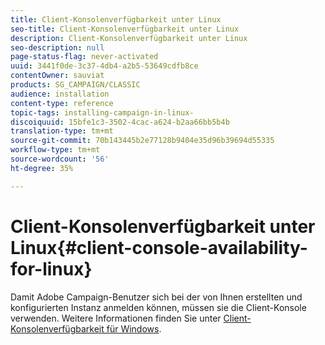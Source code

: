 ```yaml
---
title: Client-Konsolenverfügbarkeit unter Linux
seo-title: Client-Konsolenverfügbarkeit unter Linux
description: Client-Konsolenverfügbarkeit unter Linux
seo-description: null
page-status-flag: never-activated
uuid: 3441f0de-3c37-4db4-a2b5-53649cdfb8ce
contentOwner: sauviat
products: SG_CAMPAIGN/CLASSIC
audience: installation
content-type: reference
topic-tags: installing-campaign-in-linux-
discoiquuid: 15bfe1c3-3502-4cac-a624-b2aa66bb5b4b
translation-type: tm+mt
source-git-commit: 70b143445b2e77128b9404e35d96b39694d55335
workflow-type: tm+mt
source-wordcount: '56'
ht-degree: 35%

---
```



# Client-Konsolenverfügbarkeit unter Linux{#client-console-availability-for-linux}

Damit Adobe Campaign-Benutzer sich bei der von Ihnen erstellten und konfigurierten Instanz anmelden können, müssen sie die Client-Konsole verwenden. Weitere Informationen finden Sie unter [Client-Konsolenverfügbarkeit für Windows](../../installation/using/client-console-availability-for-windows.md).
